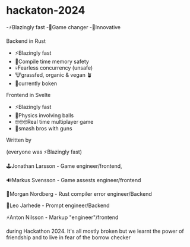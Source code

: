 # hackaton-2024
-⚡Blazingly fast
-🤯Game changer
-🧠Innovative

Backend in Rust
  - ⚡Blazingly fast
  - 🦀Compile time memory safety
  - 💀Fearless concurrency (unsafe)
  - 🐮grassfed, organic & vegan 🪴
  - 🦀currently boken
    
Frontend in Svelte
  - ⚡Blazingly fast
  - 🎱Physics involving balls
  - 🤓🤓🤓Real time multiplayer game
  - 🔫smash bros with guns
 


Written by 

(everyone was ⚡Blazingly fast)

🕹️Jonathan Larsson - Game engineer/frontend,

🔊Markus Svensson - Game assests engineer/frontend

🦀Morgan Nordberg - Rust compiler error engineer/Backend

🤖Leo Jarhede - Prompt engineer/Backend

⚡Anton Nilsson - Markup "engineer"/frontend


during Hackathon 2024. It's all mostly broken but we learnt the power of friendship and to live in fear of the borrow checker
